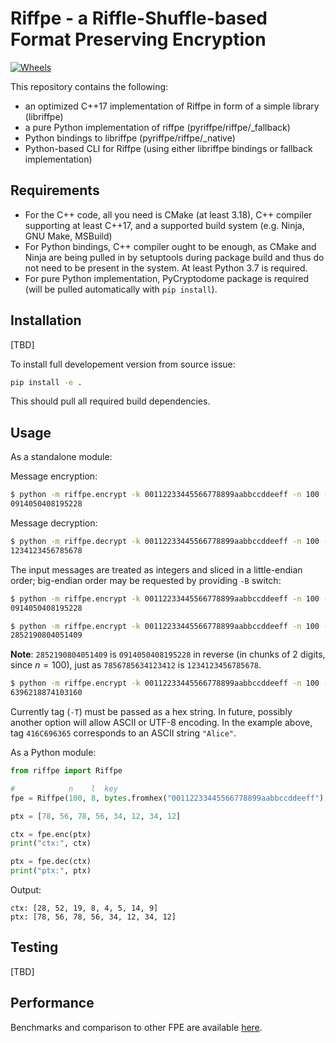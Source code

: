 # Riffpe - a Riffle-Shuffle-based Format Preserving Encryption

[![Wheels](https://github.com/filipzz/riffpe/actions/workflows/wheels.yml/badge.svg)](https://github.com/filipzz/riffpe/actions/workflows/wheels.yml)

This repository contains the following:
 * an optimized C++17 implementation of Riffpe in form of a simple library (libriffpe)
 * a pure Python implementation of riffpe (pyriffpe/riffpe/_fallback)
 * Python bindings to libriffpe (pyriffpe/riffpe/_native)
 * Python-based CLI for Riffpe (using either libriffpe bindings or fallback implementation)


## Requirements

 * For the C++ code, all you need is CMake (at least 3.18), C++ compiler supporting at least C++17, and a supported build system (e.g. Ninja, GNU Make, MSBuild)
 * For Python bindings, C++ compiler ought to be enough, as CMake and Ninja are being pulled in by setuptools during package build and thus do not need to be present in the system. At least Python 3.7 is required.
 * For pure Python implementation, PyCryptodome package is required (will be pulled automatically with `pip install`).

## Installation

[TBD]

To install full developement version from source issue:

```bash
pip install -e .
```

This should pull all required build dependencies.

## Usage

As a standalone module:

Message encryption:

```bash
$ python -m riffpe.encrypt -k 00112233445566778899aabbccddeeff -n 100 -l 8 1234123456785678
0914050408195228
```

Message decryption:

```bash
$ python -m riffpe.decrypt -k 00112233445566778899aabbccddeeff -n 100 -l 8 0914050408195228
1234123456785678
```

The input messages are treated as integers and sliced in a little-endian order; big-endian order
may be requested by providing `-B` switch:

```bash
$ python -m riffpe.encrypt -k 00112233445566778899aabbccddeeff -n 100 -l 8 1234123456785678
0914050408195228

$ python -m riffpe.encrypt -k 00112233445566778899aabbccddeeff -n 100 -l 8 7856785634123412 -B
2852190804051409
```

**Note**: `2852190804051409` is `0914050408195228` in reverse (in chunks of 2 digits, since $n=100$), just as `7856785634123412` is `1234123456785678`.

```bash
$ python -m riffpe.encrypt -k 00112233445566778899aabbccddeeff -n 100 -l 8 7766554433221100 -t 416C696365
6396218874103160
```

Currently tag (`-T`) must be passed as a hex string.
In future, possibly another option will allow ASCII or UTF-8 encoding.
In the example above, tag `416C696365` corresponds to an ASCII string `"Alice"`.


As a Python module:

```python
from riffpe import Riffpe

#            n    l  key                                                tag
fpe = Riffpe(100, 8, bytes.fromhex("00112233445566778899aabbccddeeff"), b'')

ptx = [78, 56, 78, 56, 34, 12, 34, 12]

ctx = fpe.enc(ptx)
print("ctx:", ctx)

ptx = fpe.dec(ctx)
print("ptx:", ptx)
```

Output:
```
ctx: [28, 52, 19, 8, 4, 5, 14, 9]
ptx: [78, 56, 78, 56, 34, 12, 34, 12]
```

## Testing

[TBD]

## Performance

Benchmarks and comparison to other FPE are available [here](Benchmark.md).
